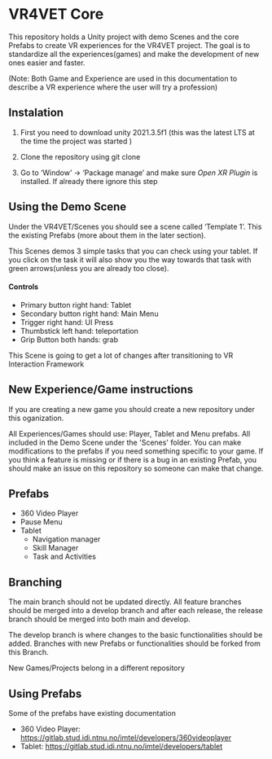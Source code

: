 # VR4VET Core
This repository holds a Unity project with demo Scenes and the core Prefabs to create VR experiences for the VR4VET project. The goal is to standardize all the experiences(games) and make the development of new ones easier and faster.

(Note: Both Game and Experience are used in this documentation to describe a VR experience where the user will try a profession)

## Instalation

1. First you need to download unity 2021.3.5f1 (this was the latest LTS at the time the project was started )

2. Clone the repository using git clone

3. Go to ‘Window’ -> ‘Package manage’ and make sure *Open XR Plugin* is installed. If  already there ignore this step


## Using the Demo Scene

Under the VR4VET/Scenes you should see a scene called ‘Template 1’. This the existing Prefabs (more about them in the later section). 

This Scenes demos 3 simple tasks that you can check using your tablet. If you click on the task it will also show you the way towards that task with green arrows(unless you are already too close). 

#### Controls

* Primary button right hand: Tablet
* Secondary button right hand: Main Menu
* Trigger right hand: UI Press
* Thumbstick left hand: teleportation
* Grip Button both hands: grab
 

This Scene is going to get a lot of changes after transitioning to VR Interaction Framework



## New Experience/Game instructions

If you are creating a new game you should create a new repository under this oganization. 

All Experiences/Games should use: Player, Tablet and Menu prefabs. All included in the Demo Scene under the 'Scenes' folder. You can make modifications to the prefabs if you need something specific to your game. If you think a feature is missing or if there is a bug in an existing Prefab, you should make an issue on this repository so someone can make that change.   


## Prefabs 
* 360 Video Player
* Pause Menu
* Tablet
  - Navigation manager
  - Skill Manager
  - Task and Activities

## Branching 
The main branch should not be updated directly. All feature branches should be merged into a develop branch and after each release, the release branch should be merged into both main and develop.

The develop branch is where changes to the basic functionalities should be added. Branches with new Prefabs or functionalities should be forked from this Branch.

New Games/Projects belong in a different repository

## Using Prefabs

Some of the prefabs have existing documentation

* 360 Video Player: https://gitlab.stud.idi.ntnu.no/imtel/developers/360videoplayer
* Tablet: https://gitlab.stud.idi.ntnu.no/imtel/developers/tablet


